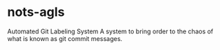 # nots-agls
Automated Git Labeling System
A system to bring order to the chaos of what is known as git commit messages.
